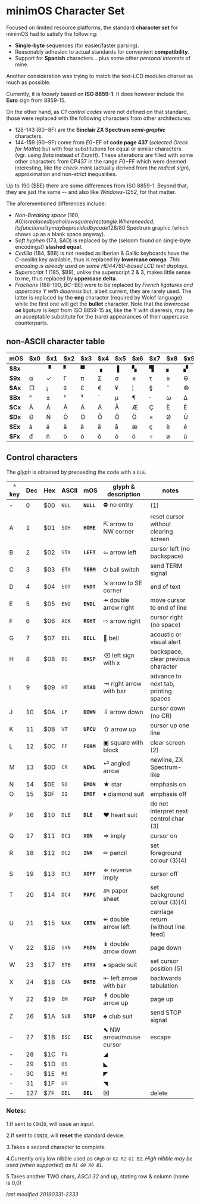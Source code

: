 # minimOS Character Set

Focused on limited resource platforms, the standard **character set** for minimOS
had to satisfy the following:

- **Single-byte** sequences (for easier/faster parsing).
- Reasonably adhesion to actual standards for convenient **compatibility**.
- Support for **Spanish** characters... plus some other *personal interests* of mine.

Another consideration was trying to match the text-LCD modules charset as much as
possible.

Currently, it is *loosely* based on **ISO 8859-1**. It does however include the
**Euro** sign from 8859-15.

On the other hand, as *C1 control codes* were not defined on that standard, those
were replaced with the following characters from other architectures:

- 128-143 ($80-$8F) are the **Sinclair ZX Spectrum *semi-graphic*** characters.
- 144-159 ($90-$9F) come from $E0-$EF of **code page 437** (*selected Greek for Maths*)
but with four substitutions for equal or similar characters (vgr. using *Beta*
instead of *Eszett*). These alterations are filled with some other characters from
CP437 in the range $F0-$FF which were deemed interesting, like the *check mark*
(actually derived from the *radical sign*), approximation and non-strict
inequalities.
 
Up to 190 ($BE) there are some differences from ISO 8859-1. Beyond that, they are just
the same -- and also like *Windows-1252*, for that matter.

The aforementioned differences include:

- *Non-Breaking space* (160, $A0) is replaced by a hollow square/rectangle. Where
needed, its functionality may be provided by code 128/$80 Spectrum graphic (which
shows up as a blank space anyway).
- *Soft hyphen* (173, $AD) is replaced by the (seldom found on single-byte encodings!)
**slashed equal**.
- *Cedilla* (184, $B8) is not needed as Iberian & Gallic keyboards have the
*C-cedilla* key available, thus is replaced by **lowercase omega**. *This encoding
is already used on some HD44780-based LCD text displays*. 
- *Superscript 1* (185, $B9), unlike the superscript 2 & 3, makes little sense to me,
thus replaced by **uppercase delta**.
- *Fractions* (188-190, $BC-$BE) were to be replaced by *French ligatures and uppercase
Y with diaeresis* but, albeit current, they are rarely used. The latter is replaced
by the **eng** character (required by Wolof language) while the first one will get
the **bullet** character. Note that the *lowercase **oe** ligature* is kept from
ISO 8859-15 as, like the Y with diaeresis, may be an acceptable substitute for the
(rare) appearances of their uppercase counterparts.

## non-ASCII character table

mOS|$x0|$x1|$x2|$x3|$x4|$x5|$x6|$x7|$x8|$x9|$xA|$xB|$xC|$xD|$xE|$xF
---|---|---|---|---|---|---|---|---|---|---|---|---|---|---|---|---
**$8x**| |&#9629;|&#9624;|&#9600;|&#9623;|&#9616;|&#9626;|&#9628;|&#9622;|&#9630;|&#9612;|&#9627;|&#9604;|&#9631;|&#9625;|&#9608;
**$9x**|&#945;|&#10003;|&#915;|&#960;|&#931;|&#963;|&#8804;|&#964;|&#8805;|&#1012;|&#937;|&#948;|&#8734;|&#8776;|&#8712;|&#8745;
**$Ax**|&#9633;|¡|&#162;|£|€|&#165;|&#166;|&#167;|&#168;|&#169;|&#170;|&#171;|&#172;|&#8800;|&#174;|&#175;
**$Bx**|°|&#177;|&#178;|&#179;|&#180;|&#181;|&#182;|&#183;|&#969;|&#916;|&#186;|&#187;|&#8226;|&#339;|&#331;|¿
**$Cx**|À|Á|Â|Ã|Ä|Å|Æ|Ç|È|É|Ê|Ë|Ì|Í|Î|Ï
**$Dx**|Đ|Ñ|Ò|Ó|Ô|Õ|Ö|×|Ø|Ù|Ú|Û|Ü|Ý|&#222;|&#223;
**$Ex**|à|á|â|ã|ä|å|æ|ç|è|é|ê|ë|ì|í|î|ï
**$Fx**|đ|ñ|ò|ó|ô|õ|ö|÷|ø|ù|ú|û|ü|ý|&#254;|&#255;

## Control characters

The _glyph_ is obtained by preceeding the code with a `DLE`.

^ key|Dec|Hex|ASCII|mOS|glyph & description|notes
-----|---|---|-----|---|-----|-----
-|0|$00|`NUL`|**`NULL`**|&#9940; no entry|(1)
A|1|$01|`SOH`|**`HOME`**|&#8689; arrow to NW corner|reset cursor without clearing screen
B|2|$02|`STX`|**`LEFT`**|&#8678; arrow left|cursor left (no backspace)
C|3|$03|`ETX`|**`TERM`**|&#9211; ball switch|send TERM signal
D|4|$04|`EOT`|**`ENDT`**|&#8690; arrow to SE corner|end of text
E|5|$05|`ENQ`|**`ENDL`**|&#8608; double arrow right|move cursor to end of line
F|6|$06|`ACK`|**`RGHT`**|&#8680; arrow right|cursor right (no space)
G|7|$07|`BEL`|**`BELL`**|&#128276; bell|acoustic or visual alert
H|8|$08|`BS`|**`BKSP`**|&#9003; left sign with x|backspace, clear previous character
I|9|$09|`HT`|**`HTAB`**|&#8677; right arrow with bar|advance to next tab, printing spaces
J|10|$0A|`LF`|**`DOWN`**|&#8681; arrow down|cursor down (no CR)
K|11|$0B|`VT`|**`UPCU`**|&#8679; arrow up|cursor up one line
L|12|$0C|`FF`|**`FORM`**|&#9635; square with block|clear screen (2)
M|13|$0D|`CR`|**`NEWL`**|&#9166; angled arrow|newline, ZX Spectrum-like
N|14|$0E|`SO`|**`EMON`**|&#9733; star|emphasis on
O|15|$0F|`SI`|**`EMOF`**|&#9830; diamond suit|emphasis off
P|16|$10|`DLE`|**`DLE`**|&#9829; heart suit|do not interpret next control char (3) 
Q|17|$11|`DC1`|**`XON`**|&#8658; imply|cursor on
R|18|$12|`DC2`|**`INK`**|&#9999; pencil|set foreground colour (3)(4)
S|19|$13|`DC3`|**`XOFF`**|&#8656; reverse imply|cursor off
T|20|$14|`DC4`|**`PAPC`**|&#73668; paper sheet|set background colour (3)(4)
U|21|$15|`NAK`|**`CRTN`**|&#8606; double arrow left|carriage return (without line feed)
V|22|$16|`SYN`|**`PGDN`**|&#8609; double arrow down|page down
W|23|$17|`ETB`|**`ATYX`**|&#9824; spade suit|set cursor position (5)
X|24|$18|`CAN`|**`BKTB`**|&#8676; left arrow with bar|backwards tabulation
Y|22|$19|`EM`|**`PGUP`**|&#8607; double arrow up|page up
Z|26|$1A|`SUB`|**`STOP`**|&#9827; club suit|send STOP signal
-|27|$1B|`ESC`|**`ESC`**|&#11017; NW arrow/mouse cursor|escape
-|28|$1C|`FS`|**` `**|&#9698;|
-|29|$1D|`GS`|**` `**|&#9699;|
-|30|$1E|`RS`|**` `**|&#9700;|
-|31|$1F|`US`|**` `**|&#9701;|
-|127|$7F|`DEL`|**`DEL`**|&#8999;|delete

### Notes:

1.If sent to `CONIO`, will issue an _input_.

2.If sent to `CONIO`, will **reset** the standard device.

3.Takes a second character to complete

4.Currently only low nibble used as `GRgB` or `G2 R2 G1 B2`. *High nibble may be used
(when supported) as `R1 G0 R0 B1`*.

5.Takes another TWO chars, _ASCII 32_ and up, stating row & column (home is 0,0)

*last modified 20190331-2333*
